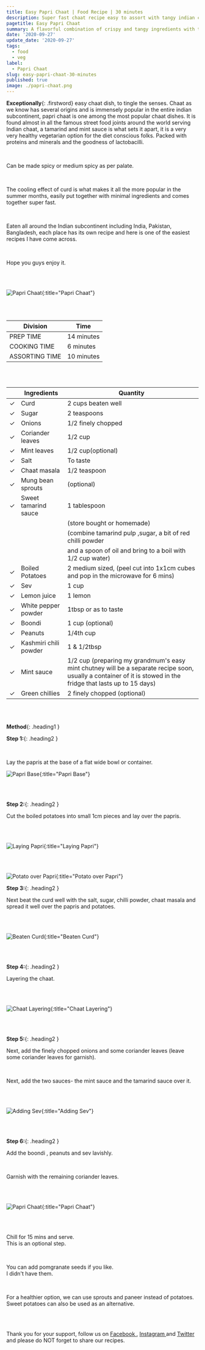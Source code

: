 ```yaml
---
title: Easy Papri Chaat | Food Recipe | 30 minutes
description: Super fast chaat recipe easy to assort with tangy indian chutney flavorful visually pleasing made with cost effective minimal ingredients easily available.
pagetitle: Easy Papri Chaat
summary: A flavorful combination of crispy and tangy ingredients with the added freshness and benefits of curd. Ideal recipe for an evening tea party or to entertain sudden guests.
date: '2020-09-27'
update_date: '2020-09-27'
tags:
  - food
  - veg
label:
  - Papri Chaat
slug: easy-papri-chaat-30-minutes
published: true
image: ./papri-chaat.png
---
```


**Exceptionally**{: .firstword} easy chaat dish, to tingle the senses. Chaat as we know has several origins and is immensely popular in the entire indian subcontinent, papri chaat is one among the most popular chaat dishes. It is found almost in all the famous street food joints around the world serving Indian chaat, a tamarind and mint sauce is what sets it apart, it is a very very healthy vegetarian option for the diet conscious folks. Packed with proteins and minerals and the goodness of lactobacilli.

<br/>

Can be made spicy or medium spicy as per palate.

<br/>

The cooling effect of curd is what makes it all the more popular in the summer months, easily put together with minimal ingredients and comes together super fast.

<br/>

Eaten all around the Indian subcontinent including India, Pakistan, Bangladesh, each place has its own recipe and here is one of the easiest recipes I have come across.  

<br/>

Hope you guys enjoy it.

<br/>
<br/>

![Papri Chaat](./papri-chaat.png){:title="Papri Chaat"}

<br/>
<br/>

| Division       | Time       |
|----------------|------------|
| PREP TIME      | 14 minutes |
| COOKING TIME   | 6 minutes  |
| ASSORTING TIME | 10 minutes |

<br/>
<br/>

|                       | Ingredients             | Quantity                                                                                                                                                      |
|-----------------------|------------------------|---------------------------------------------------------------------------------------------------------------------------------------------------------------|
| <span>&#10003;</span> | Curd                   | 2 cups beaten well                                                                                                                                            |
| <span>&#10003;</span> | Sugar                  | 2 teaspoons                                                                                                                                                   |
| <span>&#10003;</span> | Onions                 | 1/2 finely chopped                                                                                                                                            |
| <span>&#10003;</span> | Coriander leaves       | 1/2 cup                                                                                                                                                       |
| <span>&#10003;</span> | Mint leaves            |  1/2 cup(optional)                                                                                                                                            |
| <span>&#10003;</span> | Salt                   | To taste                                                                                                                                                      |
| <span>&#10003;</span> |  Chaat masala           | 1/2 teaspoon                                                                                                                                                  |
| <span>&#10003;</span> |  Mung bean sprouts     | (optional)                                                                                                                                                      |
| <span>&#10003;</span> |  Sweet tamarind sauce  | 1 tablespoon                                                                                                                                                  |
|                       |                        | (store bought or homemade)                                                                                                                                    |
|                       |                        | (combine tamarind pulp ,sugar, a bit of red chilli powder                                                                                                     |
|                       |                        |  and a spoon of oil and bring to a boil with 1/2 cup water)                                                                                                   |
| <span>&#10003;</span> | Boiled Potatoes        | 2 medium sized, (peel cut into 1x1cm cubes and pop in the microwave for 6 mins)                                                                               |
| <span>&#10003;</span> | Sev                    | 1 cup                                                                                                                                                         |
| <span>&#10003;</span> | Lemon juice            | 1 lemon                                                                                                                                                       |
| <span>&#10003;</span> | White pepper powder    | 1tbsp or as to taste                                                                                                                                          |
| <span>&#10003;</span> | Boondi                 |  1 cup (optional)                                                                                                                                             |
| <span>&#10003;</span> | Peanuts                |  1/4th cup                                                                                                                                                    |
| <span>&#10003;</span> |  Kashmiri chili powder | 1 & 1/2tbsp                                                                                                                                                     |
| <span>&#10003;</span> | Mint sauce             | 1/2 cup (preparing my grandmum's easy mint chutney will be a separate recipe soon, usually a container of it is stowed in the fridge that lasts up to 15 days) |
| <span>&#10003;</span> | Green chillies         | 2 finely chopped (optional)                                                                                                                                     |

<br/>
<br/>

**Method**{: .heading1 }

**Step 1:**{: .heading2 }

<br/>

Lay the papris at the base of a flat wide bowl or container.

![Papri Base](./papri-base.png){:title="Papri Base"}

<br/>
<br/>

**Step 2:**{: .heading2 }

Cut the boiled potatoes into small 1cm pieces and lay over the papris.

<br/>
<br/>

![Laying Papri](./laying-papri.png){:title="Laying Papri"}

<br/>
<br/>

![Potato over Papri](./potato-over-papri.png){:title="Potato over Papri"}

**Step 3:**{: .heading2 }

Next beat the curd well with the salt, sugar, chilli powder, chaat masala and spread it well over the papris and potatoes.

<br/>
<br/>

![Beaten Curd](./beaten-curd.png){:title="Beaten Curd"}

<br/>
<br/>

**Step 4:**{: .heading2 }

Layering the chaat. 

<br/>
<br/>

![Chaat Layering](./chaat-layering.png){:title="Chaat Layering"}

<br/>
<br/>


**Step 5:**{: .heading2 }

Next, add the finely chopped onions and some coriander leaves (leave some coriander leaves for garnish).

<br/>

Next, add the two sauces- the mint sauce and the tamarind sauce over it.

<br/>
<br/>

![Adding Sev](./adding-sev.png){:title="Adding Sev"}

<br/>
<br/>

**Step 6:**{: .heading2 }

Add the boondi , peanuts and sev lavishly.

<br/>

Garnish with the remaining coriander leaves.

<br/>
<br/>

![Papri Chaat](./final-papri-chaat.png){:title="Papri Chaat"}

<br/>
<br/>

Chill for 15 mins and serve.  
This is an optional step.

<br/>

You can add pomgranate seeds if you like.  
I didn't have them.

<br/>

For a healthier option, we can use sprouts and paneer instead of potatoes.  
Sweet potatoes can also be used as an alternative.

<br/>
<br/>

Thank you for your support, follow us on <a href="https://www.facebook.com/travelBiryani/" title="Travel Biryani Facebook" target="_blank" rel='external nofollow'> Facebook </a>, <a href="https://www.instagram.com/travelBiryani/" title="Travel Biryani Instagram" target="_blank" rel='external nofollow'> Instagram </a>
and <a href="https://twitter.com/travelBiryani" title="Travel Biryani Twitter" target="_blank" rel='external nofollow'> Twitter </a> and please do NOT forget to share our recipes.


